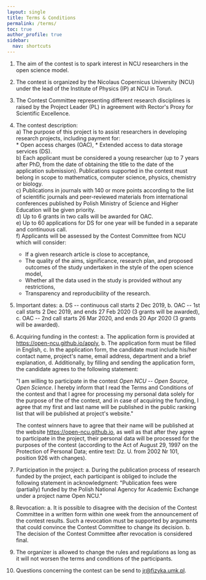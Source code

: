 ```yaml
---
layout: single
title: Terms & Conditions
permalink: /terms/
toc: true
author_profile: true
sidebar:
  nav: shortcuts
---
```


1. The aim of the contest is to spark interest in NCU researchers in the open
   science model.
2. The contest is organized by the Nicolaus Copernicus University (NCU) under 
   the lead of the Institute of Physics (IP) at NCU in Toruń.
3. The Contest Committee representing different research disciplines is raised 
   by the Project Leader (PL) in agreement with Rector's Proxy for Scientific 
   Excellence.
4. The contest description:  
   a) The purpose of this project is to assist researchers in developing research 
      projects, including payment for:  
        * Open access charges (OAC),
        * Extended access to data storage services (DS).  
   b) Each applicant must be considered a young researcher (up to 7 years after
      PhD, from the date of obtaining the title to the date of the application 
      submission). Publications supported in the contest must belong in scope to 
      mathematics, computer science, physics, chemistry or biology.  
   c) Publications in journals with 140 or more points according to the list of 
      scientific journals and peer-reviewed materials from international conferences 
      published by Polish Ministry of Science and Higher Education will be given 
      priority.  
   d) Up to 6 grants in two calls will be awarded for OAC.  
   e) Up to 60 applications for DS for one year will be funded in a separate and 
      continuous call.  
   f) Applicants will be assessed by the Contest Committee from NCU which will 
      consider:  
      * If a given research article is close to acceptance,
      * The quality of the aims, significance, research plan, and proposed 
        outcomes of the study undertaken in the style of the open science 
        model,
      * Whether all the data used in the study is provided without any 
        restrictions,
      * Transparency and reproducibility of the research.
6. Important dates:
   a. DS -- continuous call starts 2 Dec 2019,
   b. OAC -- 1st call starts 2 Dec 2019, and ends 27 Feb 2020 (3 grants will be 
      awarded),
   c. OAC -- 2nd call starts 26 Mar 2020, and ends 20 Apr 2020 (3 grants will be 
      awarded).
7. Acquiring funding in the contest:
   a. The application form is provided at https://open-ncu.github.io/apply,
   b. The application form must be filled in English,
   c. In the application form, the candidate must include his/her contact name,
      project's name, email address, department and a brief explanation,
   d. Additionally, by filling and sending the application form, the candidate
      agrees to the following statement:

      "I am willing to participate in the contest *Open NCU -- Open Source, Open
      Science*. I hereby inform that I read the Terms and Conditions of the
      contest and that I agree for processing my personal data solely for the
      purpose of the of the contest, and in case of acquiring the funding, I agree
      that my first and last name will be published in the public ranking list 
      that will be published at project's website."

      The contest winners have to agree that their name will be published at the
      website https://open-ncu.github.io, as well as that after they agree to 
      participate in the project, their personal data will be processed for the 
      purposes of the contest (according to the Act of August 29, 1997 on the
      Protection of Personal Data; entire text: Dz. U. from 2002 Nr 101, position
      926 with changes).
8. Participation in the project:
   a. During the publication process of research funded by the project, each
      participant is obliged to include the following statement in acknowledgment:
      "Publication fees were (partially) funded by the Polish National Agency for 
      Academic Exchange under a project name Open NCU."
9. Revocation:
    a. It is possible to disagree with the decision of the Contest Committee in a 
       written form within one week from the announcement of the contest results.
       Such a revocation must be supported by arguments that could convince the 
       Contest Committee to change its decision.
    b. The decision of the Contest Committee after revocation is considered final.
10. The organizer is allowed to change the rules and regulations as long as it 
    will not worsen the terms and conditions of the participants.
11. Questions concerning the contest can be send to <jr@fizyka.umk.pl>.

